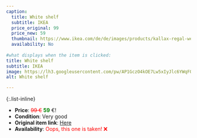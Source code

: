 ```yaml
---
caption:
  title: White shelf
  subtitle: IKEA
  price_original: 99
  price_new: 59
  thumbnail: https://www.ikea.com/de/de/images/products/kallax-regal-weiss__0601747_pe681619_s5.jpg
  availability: No
  
#what displays when the item is clicked:
title: White shelf
subtitle: IKEA
image: https://lh3.googleusercontent.com/pw/AP1GczO4kOE7Lw5xIyJlc6YWqFOke9YyJW3l8wfA6RBUxkX0oiORjw_sWklAdrUYa0VaE4VOJYYnHCl6spOD7aAIFRkuxALkRhC8xRlSmULZjIGOupQLJOiAblYWu-NgrJlXJlDQ_Iy0vl_ap0zckZ434KYWwQ=w1220-h1626-s-no-gm?authuser=0
alt: White shelf

---
```

{:.list-inline} 
- **Price**: <span style="color:red"><del>99 €</del></span> <span style="color:green">**59**</span> €!
- **Condition**: Very good
- **Original item link**: [Here](https://www.ikea.com/de/de/p/kallax-regal-weiss-10409932/)
- **Availability**: <span style='color:red'>Oops, this one is taken! ❌</span>
